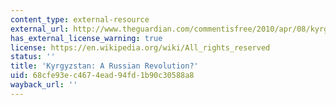 ```yaml
---
content_type: external-resource
external_url: http://www.theguardian.com/commentisfree/2010/apr/08/kyrgyzstan-vladimir-putin-barack-obama
has_external_license_warning: true
license: https://en.wikipedia.org/wiki/All_rights_reserved
status: ''
title: 'Kyrgyzstan: A Russian Revolution?'
uid: 68cfe93e-c467-4ead-94fd-1b90c30588a8
wayback_url: ''
---
```

